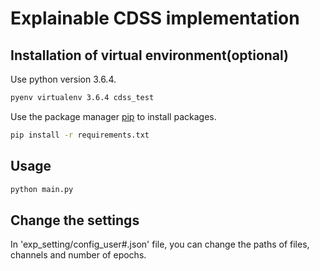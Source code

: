 # Explainable CDSS implementation



## Installation of virtual environment(optional)

Use python version 3.6.4.

```bash
pyenv virtualenv 3.6.4 cdss_test
```

Use the package manager [pip](https://pip.pypa.io/en/stable/) to install packages.

```bash
pip install -r requirements.txt
```

## Usage

```bash
python main.py
```

## Change the settings
In 'exp_setting/config_user#.json' file, you can change the paths of files, channels and number of epochs.

